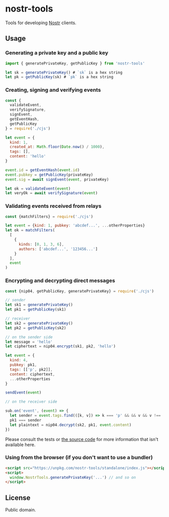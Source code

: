 # nostr-tools

Tools for developing [Nostr](https://github.com/fiatjaf/nostr) clients.

## Usage

### Generating a private key and a public key

```js
import { generatePrivateKey, getPublicKey } from 'nostr-tools'

let sk = generatePrivateKey() # `sk` is a hex string
let pk = getPublicKey(sk) # `pk` is a hex string
```

### Creating, signing and verifying events

```js
const {
  validateEvent,
  verifySignature,
  signEvent,
  getEventHash,
  getPublicKey
} = require('./cjs')

let event = {
  kind: 1,
  created_at: Math.floor(Date.now() / 1000),
  tags: [],
  content: 'hello'
}

event.id = getEventHash(event.id)
event.pubkey = getPublicKey(privateKey)
event.sig = await signEvent(event, privateKey)

let ok = validateEvent(event)
let veryOk = await verifySignature(event)
```

### Validating events received from relays

```js
const {matchFilters} = require('./cjs')

let event = {kind: 1, pubkey: 'abcdef...', ...otherProperties}
let ok = matchFilters(
  [
    {
      kinds: [0, 1, 3, 6],
      authors: ['abcdef...', '123456...']
    }
  ],
  event
)
```

### Encrypting and decrypting direct messages

```js
const {nip04, getPublicKey, generatePrivateKey} = require('./cjs')

// sender
let sk1 = generatePrivateKey()
let pk1 = getPublicKey(sk1)

// receiver
let sk2 = generatePrivateKey()
let pk2 = getPublicKey(sk2)

// on the sender side
let message = 'hello'
let ciphertext = nip04.encrypt(sk1, pk2, 'hello')

let event = {
  kind: 4,
  pubkey: pk1,
  tags: [['p', pk2]],
  content: ciphertext,
  ...otherProperties
}

sendEvent(event)

// on the receiver side

sub.on('event', (event) => {
  let sender = event.tags.find(([k, v]) => k === 'p' && && v && v !== '')[1]
  pk1 === sender
  let plaintext = nip04.decrypt(sk2, pk1, event.content)
})
```

Please consult the tests or [the source code](https://github.com/fiatjaf/nostr-tools) for more information that isn't available here.

### Using from the browser (if you don't want to use a bundler)

```html
<script src="https://unpkg.com/nostr-tools/standalone/index.js"></script>
<script>
  window.NostrTools.generatePrivateKey('...') // and so on
</script>
```

## License

Public domain.
